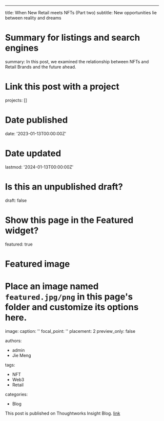 ---
title: When New Retail meets NFTs (Part two)
subtitle: New opportunities lie between reality and dreams

# Summary for listings and search engines
summary: In this post, we examined the relationship between NFTs and Retail Brands and the future ahead.

# Link this post with a project
projects: []

# Date published
date: '2023-01-13T00:00:00Z'

# Date updated
lastmod: '2024-01-13T00:00:00Z'

# Is this an unpublished draft?
draft: false

# Show this page in the Featured widget?
featured: true

# Featured image
# Place an image named `featured.jpg/png` in this page's folder and customize its options here.
image:
  caption: ''
  focal_point: ''
  placement: 2
  preview_only: false

authors:
  - admin
  - Jie Meng

tags:
  - NFT
  - Web3
  - Retail

categories:
  - Blog

This post is published on Thoughtworks Insight Blog.
[link](https://www.thoughtworks.com/en-sg/insights/blog/digital-innovation/when-new-retail-meets-nft-pt2)
